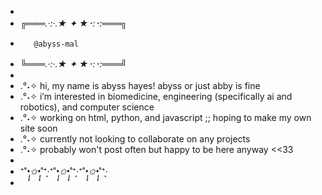 -
- ╔═══*.·:·.★ ✦ ★･:･:*═══╗
-        @abyss-mal
- ╚═══*.·:·.★ ✦ ★･:･:*═══╝
-
- .°˖✧ hi, my name is abyss hayes! abyss or just abby is fine
- .°˖✧ i’m interested in biomedicine, engineering (specifically ai and robotics), and computer science
- .°˖✧ working on html, python, and javascript ;; hoping to make my own site soon
- .°˖✧ currently not looking to collaborate on any projects
- .°˖✧ probably won't post often but happy to be here anyway <<33
-
- ⁺˚*•̩̩͙✩•̩̩͙*˚⁺‧͙⁺˚*•̩̩͙✩•̩̩͙*˚⁺‧͙⁺˚*•̩̩͙✩•̩̩͙*˚⁺‧͙
-

